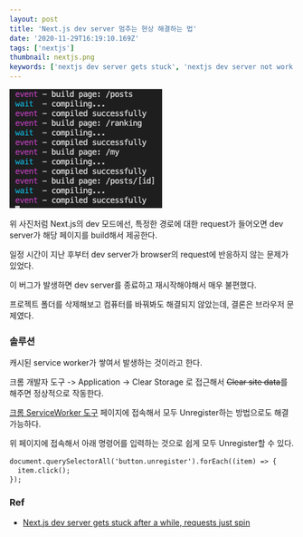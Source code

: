 ```yaml
---
layout: post
title: 'Next.js dev server 멈추는 현상 해결하는 법'
date: '2020-11-29T16:19:10.169Z'
tags: ['nextjs']
thumbnail: nextjs.png
keywords: ['nextjs dev server gets stuck', 'nextjs dev server not work']
---
```


![Stucked](./stucked.png)

위 사진처럼 Next.js의 dev 모드에선, 특정한 경로에 대한 request가 들어오면 dev server가 해당 페이지를 build해서 제공한다.

일정 시간이 지난 후부터 dev server가 browser의 request에 반응하지 않는 문제가 있었다.

이 버그가 발생하면 dev server를 종료하고 재시작해야해서 매우 불편했다.

프로젝트 폴더를 삭제해보고 컴퓨터를 바꿔봐도 해결되지 않았는데, 결론은 브라우저 문제였다.

### 솔루션

캐시된 service worker가 쌓여서 발생하는 것이라고 한다.

크롬 개발자 도구 -> Application -> Clear Storage 로 접근해서 ~~Clear site data~~를 해주면 정상적으로 작동한다.

[크롬 ServiceWorker 도구](chrome://serviceworker-internals/) 페이지에 접속해서 모두 Unregister하는 방법으로도 해결 가능하다.

위 페이지에 접속해서 아래 명령어를 입력하는 것으로 쉽게 모두 Unregister할 수 있다.

```tsx
document.querySelectorAll('button.unregister').forEach((item) => {
  item.click();
});
```

### Ref

- [Next.js dev server gets stuck after a while, requests just spin](https://github.com/vercel/next.js/issues/10061)
